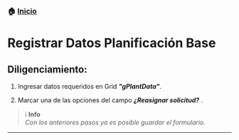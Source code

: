 ### 🏠 [Inicio](../index.md "Inicio")

# Registrar Datos Planificación Base

## Diligenciamiento:

1. Ingresar datos requeridos en Grid ***"gPlantData"***.

2. Marcar una de las opciones del campo ***¿Reasignar solicitud?*** .

> :information_source:  **Info**  
> _Con los anteriores pasos ya es posible guardar el formulario._

---
